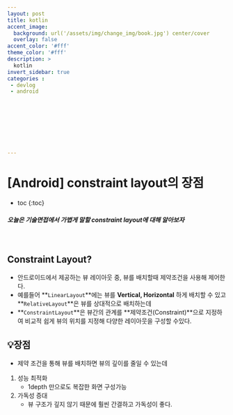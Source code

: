 ```yaml
---
layout: post
title: kotlin
accent_image: 
  background: url('/assets/img/change_img/book.jpg') center/cover
  overlay: false
accent_color: '#fff'
theme_color: '#fff'
description: >
  kotlin
invert_sidebar: true
categories :
 - devlog	
 - android









---
```


# [Android] constraint layout의 장점

* toc
{:toc}






##### 오늘은 기술면접에서 가볍게 말할 constraint layout에 대해 알아보자



<br/>



## Constraint Layout?

- 안드로이드에서 제공하는 뷰 레이아웃 중, 뷰를 배치할때 제약조건을 사용해 제어한다.
- 예를들어 **`LinearLayout`**에는 뷰를 **Vertical, Horizontal** 하게 배치할 수 있고 **`RelativeLayout`**은 뷰를 상대적으로 배치하는데
- **`ConstraintLayout`**은 뷰간의 관계를 **제약조건(Constraint)**으로 지정하여 비교적 쉽게 뷰의 위치를 지정해 다양한 레이아웃을 구성할 수있다.

## 💡**장점**

- 제약 조건을 통해 뷰를 배치하면 뷰의 깊이를 줄일 수 있는데

1. 성능 최적화
   - 1depth 만으로도 복잡한 화면 구성가능
2. 가독성 증대
   - 뷰 구조가 깊지 않기 때문에 훨씬 간결하고 가독성이 좋다.